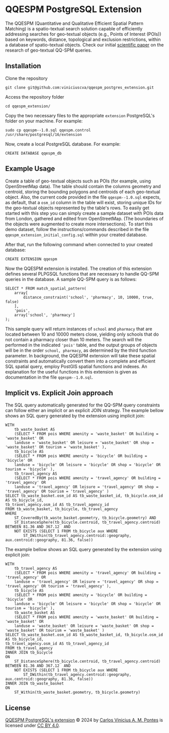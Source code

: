 # QQESPM PostgreSQL Extension 

The QQESPM (Quantitative and Qualitative Efficient Spatial Pattern Matching) is a spatio-textual search solution capable of efficiently addressing searches for geo-textual objects (e.g., Points of Interest (POIs)) based on keywords, distance, topological and exclusion restrictions, within a database of spatio-textual objects. Check our initial [scientific paper](https://arxiv.org/abs/2312.08992) on the research of geo-textual QQ-SPM queries.

## Installation 

Clone the repository

    git clone git@github.com:viniciuscva/qqespm_postgres_extension.git

Access the repository folder

    cd qqespm_extension/

Copy the two necessary files to the appropriate `extension` PostgreSQL's folder on your machine. For example:

    sudo cp qqespm--1.0.sql qqespm.control /usr/share/postgresql/16/extension

Now, create a local PostgreSQL database. For example:

    CREATE DATABASE qqespm_db

## Example Usage

Create a table of geo-textual objects such as POIs (for example, using OpenStreetMap data). The table should contain the columns geometry and centroid, storing the bounding polygons and centroids of each geo-textual object. Also, the current code provided in the file `qqespm--1.0.sql` expects, as default, that a `osm_id` column in the table will exist, storing unique IDs for the geo-textual objects represented by the table's rows. 
To easily get started with this step you can simply create a sample dataset with POIs data from London, gathered and edited from OpenStreetMap. (The boundaries of the objects were augmented to create more intersections). To start this demo dataset, follow the instructions/commands described in the file `qqespm_extension_initial_config.sql` within your created database.

After that, run the following command when connected to your created database:

    CREATE EXTENSION qqespm

Now the QQESPM extension is installed. The creation of this extension defines several PLPGSQL functions that are necessary to handle QQ-SPM queries in the database.
A sample QQ-SPM query is as follows:

    SELECT * FROM match_spatial_pattern(
        array[
	    	distance_constraint('school', 'pharmacy', 10, 10000, true, false) 
	    ], 
	    'pois',
	    array['school', 'pharmacy']
    );

This sample query will return instances of `school` and `pharmacy` that are located between 10 and 10000 meters close, yielding only schools that do not contain a pharmacy closer than 10 meters. The search will the performed in the indicated `'pois'` table, and the output groups of objects will be in the order `school, pharmacy`, as determined by the third function parameter. In background, the QQESPM extension will take these spatial constraints and automatically convert them into a complete and efficient SQL spatial query, employ PostGIS spatial functions and indexes.
An explanation for the useful functions in this extension is given as documentation in the file `qqespm--1.0.sql`.

## Implicit vs. Explicit Join approach

The SQL query automatically generated for the QQ-SPM query constraints can follow either an implicit or an explicit JOIN strategy.
The example bellow shows an SQL query generated by the extension using implicit join:

	WITH
	    tb_waste_basket AS
	    (SELECT * FROM pois WHERE amenity = 'waste_basket' OR building = 'waste_basket' OR 
	    landuse = 'waste_basket' OR leisure = 'waste_basket' OR shop = 'waste_basket' OR tourism = 'waste_basket' ),
	    tb_bicycle AS
	    (SELECT * FROM pois WHERE amenity = 'bicycle' OR building = 'bicycle' OR 
	    landuse = 'bicycle' OR leisure = 'bicycle' OR shop = 'bicycle' OR tourism = 'bicycle' ),
	    tb_travel_agency AS
	    (SELECT * FROM pois WHERE amenity = 'travel_agency' OR building = 'travel_agency' OR 
	    landuse = 'travel_agency' OR leisure = 'travel_agency' OR shop = 'travel_agency' OR tourism = 'travel_agency' )
	SELECT tb_waste_basket.osm_id AS tb_waste_basket_id, tb_bicycle.osm_id AS tb_bicycle_id, 
	tb_travel_agency.osm_id AS tb_travel_agency_id
	FROM tb_waste_basket, tb_bicycle, tb_travel_agency
	WHERE 
	    ST_CoveredBy(tb_waste_basket.geometry, tb_bicycle.geometry) AND 
	    ST_DistanceSphere(tb_bicycle.centroid, tb_travel_agency.centroid) BETWEEN 81.36 AND 367.12  AND 
	    NOT EXISTS (SELECT 1 FROM tb_bicycle aux WHERE 
	        ST_DWithin(tb_travel_agency.centroid::geography, aux.centroid::geography, 81.36, false)) 

The example bellow shows an SQL query generated by the extension using explicit join:

	WITH
	    tb_travel_agency AS
	    (SELECT * FROM pois WHERE amenity = 'travel_agency' OR building = 'travel_agency' OR 
	    landuse = 'travel_agency' OR leisure = 'travel_agency' OR shop = 'travel_agency' OR tourism = 'travel_agency' ),
	    tb_bicycle AS
	    (SELECT * FROM pois WHERE amenity = 'bicycle' OR building = 'bicycle' OR 
	    landuse = 'bicycle' OR leisure = 'bicycle' OR shop = 'bicycle' OR tourism = 'bicycle' ),
	    tb_waste_basket AS
	    (SELECT * FROM pois WHERE amenity = 'waste_basket' OR building = 'waste_basket' OR 
	    landuse = 'waste_basket' OR leisure = 'waste_basket' OR shop = 'waste_basket' OR tourism = 'waste_basket' )
	SELECT tb_waste_basket.osm_id AS tb_waste_basket_id, tb_bicycle.osm_id AS tb_bicycle_id, 
	tb_travel_agency.osm_id AS tb_travel_agency_id
	FROM tb_travel_agency
	INNER JOIN tb_bicycle
	ON      
	    ST_DistanceSphere(tb_bicycle.centroid, tb_travel_agency.centroid) BETWEEN 81.36 AND 367.12  AND 
	    NOT EXISTS (SELECT 1 FROM tb_bicycle aux WHERE 
	        ST_DWithin(tb_travel_agency.centroid::geography, aux.centroid::geography, 81.36, false)) 
	INNER JOIN tb_waste_basket
	ON      
	    ST_Within(tb_waste_basket.geometry, tb_bicycle.geometry)

## License

[QQESPM PostgreSQL's extension](https://github.com/viniciuscva/qqespm_postgres_extension/) © 2024 by [Carlos Vinicius A. M. Pontes](https://www.linkedin.com/in/vinicius-alves-mm/) is licensed under [CC BY 4.0](https://creativecommons.org/licenses/by/4.0/?ref=chooser-v1).
